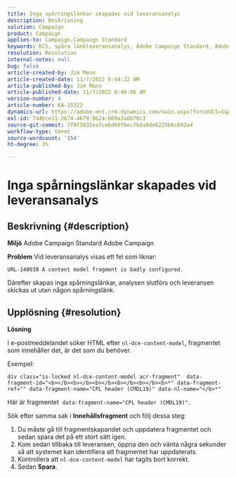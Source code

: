 ```yaml
---
title: Inga spårningslänkar skapades vid leveransanalys
description: Beskrivning
solution: Campaign
product: Campaign
applies-to: Campaign,Campaign Standard
keywords: KCS, spåra länkleveransanalys, Adobe Campaign Standard, Adobe Campaign, fel, HTML, fragment
resolution: Resolution
internal-notes: null
bug: false
article-created-by: Jim Menn
article-created-date: 11/7/2022 6:44:12 AM
article-published-by: Jim Menn
article-published-date: 11/7/2022 6:46:06 AM
version-number: 4
article-number: KA-15322
dynamics-url: https://adobe-ent.crm.dynamics.com/main.aspx?forceUCI=1&pagetype=entityrecord&etn=knowledgearticle&id=37a9e491-675e-ed11-9562-6045bd0061cb
exl-id: 7d4bce11-2674-4679-9624-009a3a6b70c3
source-git-commit: 7f0f5035ea7cebd60f6ec7bda9de6225b6c602a4
workflow-type: tm+mt
source-wordcount: '154'
ht-degree: 3%

---
```


# Inga spårningslänkar skapades vid leveransanalys

## Beskrivning {#description}


<b>Miljö</b>
Adobe Campaign Standard Adobe Campaign

<b>Problem</b>
Vid leveransanalys visas ett fel som liknar:


```
URL-140038 A content model fragment is badly configured.
```


Därefter skapas inga spårningslänkar, analysen slutförs och leveransen skickas ut utan någon spårningslänk.


## Upplösning {#resolution}


<b>Lösning</b>

I e-postmeddelandet söker HTML efter `nl-dce-content-model`, fragmentet som innehåller det, är det som du behöver.

Exempel:


```
div class="is-locked nl-dce-content-model acr-fragment"  data-fragment-id="<b></b><b></b><b></b><b></b><b></b><b>*" data-fragment-ref="" data-fragment-name="CPL header (CMDL19)" data-nl-name="</b>*"
```


Här är fragmentet  `data-fragment-name="CPL header (CMDL19)"`.

Sök efter samma sak i <b>Innehållsfragment</b> och följ dessa steg:

1. Du måste gå till fragmentskapandet och uppdatera fragmentet och sedan spara det på ett stort sätt igen.
2. Kom sedan tillbaka till leveransen, öppna den och vänta några sekunder så att systemet kan identifiera att fragmentet har uppdaterats.
3. Kontrollera att `nl-dce-content-model` har tagits bort korrekt.
4. Sedan <b>Spara</b>.
